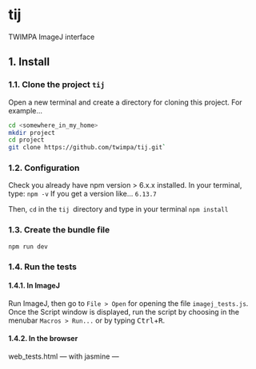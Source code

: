 # tij
TWIMPA ImageJ interface

## 1. Install

### 1.1. Clone the project `tij`

Open a new terminal and create a directory for cloning this project. For example...

```bash
cd <somewhere_in_my_home>
mkdir project
cd project
git clone https://github.com/twimpa/tij.git` 
```

### 1.2. Configuration

Check you already have npm version > 6.x.x installed.
In your terminal, type:
`npm -v`
If you get a version like...
`6.13.7`

Then, `cd` in the `tij `directory and type in your terminal
`npm install`

### 1.3. Create the bundle file

`npm run dev`

### 1.4. Run the tests

#### 1.4.1. In ImageJ

Run ImageJ, then go to `File > Open` for opening the file `imagej_tests.js`. Once the Script window is displayed, run the script by choosing in the menubar `Macros > Run...` or by typing <kbd>Ctrl</kbd>+<kbd>R</kbd>.

#### 1.4.2. In the browser

web_tests.html &mdash; with jasmine &mdash;
